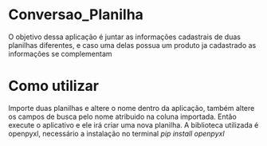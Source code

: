 # Conversao_Planilha
 O objetivo dessa aplicação é juntar as informações cadastrais de duas planilhas diferentes, e caso uma delas possua um produto ja cadastrado as informações se complementam
 
# Como utilizar
 Importe duas planilhas e altere o nome dentro da aplicação, também altere os campos de busca pelo nome atribuido na coluna importada. Então execute o aplicativo e ele irá criar uma nova planilha.
 A biblioteca utilizada é openpyxl, necessário a instalação no terminal *pip install openpyxl*
